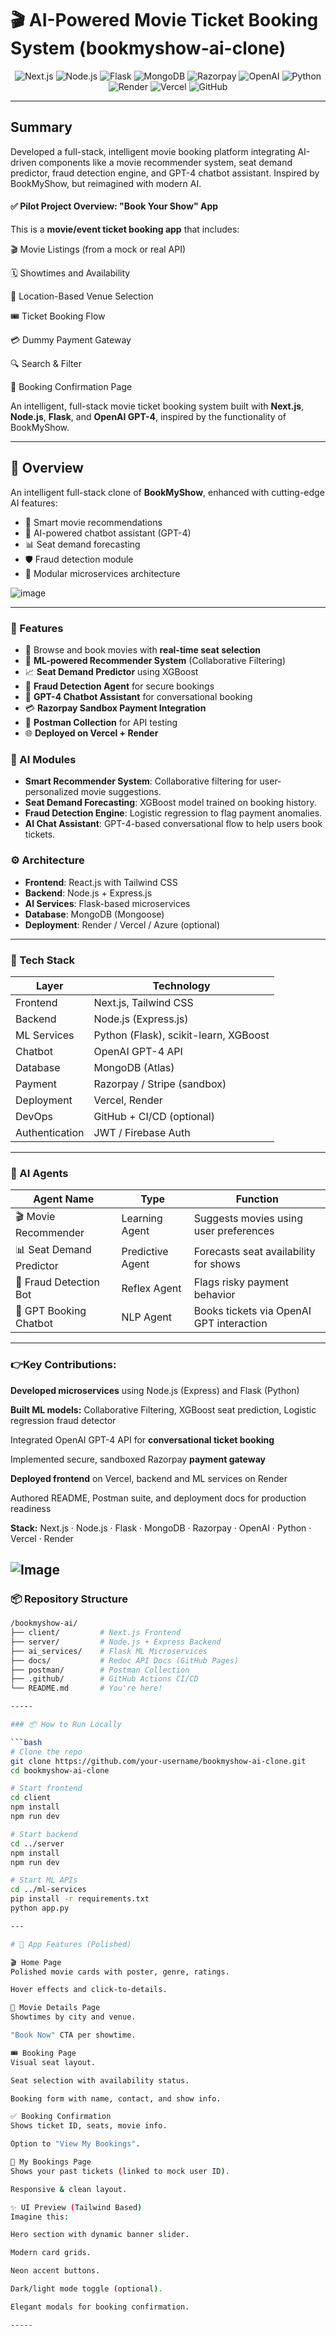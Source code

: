 
# 🎬 AI-Powered Movie Ticket Booking System (bookmyshow-ai-clone)
<div align="center">
  
![Next.js](https://img.shields.io/badge/Next.js-000000?style=for-the-badge&logo=next.js&logoColor=white)
![Node.js](https://img.shields.io/badge/Node.js-339933?style=for-the-badge&logo=node.js&logoColor=white)
![Flask](https://img.shields.io/badge/Flask-000000?style=for-the-badge&logo=flask&logoColor=white)
![MongoDB](https://img.shields.io/badge/MongoDB-4EA94B?style=for-the-badge&logo=mongodb&logoColor=white)
![Razorpay](https://img.shields.io/badge/Razorpay-02042B?style=for-the-badge&logo=razorpay&logoColor=00AEEF)
![OpenAI](https://img.shields.io/badge/OpenAI-412991?style=for-the-badge&logo=openai&logoColor=white)
![Python](https://img.shields.io/badge/Python-3670A0?style=for-the-badge&logo=python&logoColor=white)
![Render](https://img.shields.io/badge/Backend-Hosted%20on%20Render-0077CC?style=for-the-badge&logo=render&logoColor=white)
![Vercel](https://img.shields.io/badge/Frontend-Deployed%20on%20Vercel-000000?style=for-the-badge&logo=vercel&logoColor=white)
![GitHub](https://img.shields.io/badge/GitHub-Repo-181717?style=for-the-badge&logo=github)

</div>

---
## Summary

Developed a full-stack, intelligent movie booking platform integrating AI-driven components like a movie recommender system, seat demand predictor, fraud detection engine, and GPT-4 chatbot assistant. Inspired by BookMyShow, but reimagined with modern AI.
 
 #### ✅ Pilot Project Overview: "Book Your Show" App
 
This is a **movie/event ticket booking app** that includes:

🎬 Movie Listings (from a mock or real API)

🗓️ Showtimes and Availability

📍 Location-Based Venue Selection

🎟️ Ticket Booking Flow

💳 Dummy Payment Gateway

🔍 Search & Filter

🧾 Booking Confirmation Page
<div></div>

An intelligent, full-stack movie ticket booking system built with **Next.js**, **Node.js**, **Flask**, and **OpenAI GPT-4**, inspired by the functionality of BookMyShow.

----

## 📌 Overview

An intelligent full-stack clone of **BookMyShow**, enhanced with cutting-edge AI features:
- 🎥 Smart movie recommendations
- 🧠 AI-powered chatbot assistant (GPT-4)
- 📊 Seat demand forecasting
- 🛡️ Fraud detection module
- 🧩 Modular microservices architecture
  
![image](https://github.com/Ishita95-harvad/book-my-show/blob/main/dcb60c8b-843b-430d-8de8-3848577c2997.png)
<div></div>

-----

### 🚀 Features
- 🎦 Browse and book movies with **real-time seat selection**
- 🧠 **ML-powered Recommender System** (Collaborative Filtering)
- 📈 **Seat Demand Predictor** using XGBoost
- 🔐 **Fraud Detection Agent** for secure bookings
- 🤖 **GPT-4 Chatbot Assistant** for conversational booking
- 💳 **Razorpay Sandbox Payment Integration**
- 🧪 **Postman Collection** for API testing
- 🌐 **Deployed on Vercel + Render**

### 🤖 AI Modules
- **Smart Recommender System**: Collaborative filtering for user-personalized movie suggestions.
- **Seat Demand Forecasting**: XGBoost model trained on booking history.
- **Fraud Detection Engine**: Logistic regression to flag payment anomalies.
- **AI Chat Assistant**: GPT-4-based conversational flow to help users book tickets.

### ⚙️ Architecture
- **Frontend**: React.js with Tailwind CSS
- **Backend**: Node.js + Express.js
- **AI Services**: Flask-based microservices
- **Database**: MongoDB (Mongoose)
- **Deployment**: Render / Vercel / Azure (optional)

---

### 🧩 Tech Stack

| Layer         | Technology             |
|---------------|-------------------------|
| Frontend      | Next.js, Tailwind CSS   |
| Backend       | Node.js (Express.js)    |
| ML Services   | Python (Flask), scikit-learn, XGBoost |
| Chatbot       | OpenAI GPT-4 API        |
| Database      | MongoDB (Atlas)         |
| Payment       | Razorpay / Stripe (sandbox) |
| Deployment    | Vercel, Render          |
| DevOps	      | GitHub + CI/CD (optional) |
|Authentication	|JWT / Firebase Auth |
---

### 🧠 AI Agents

| Agent Name              | Type              | Function                                 |
|------------------------|-------------------|------------------------------------------|
| 🎬 Movie Recommender   | Learning Agent    | Suggests movies using user preferences   |
| 📊 Seat Demand Predictor | Predictive Agent | Forecasts seat availability for shows    |
| 🔐 Fraud Detection Bot | Reflex Agent      | Flags risky payment behavior             |
| 🤖 GPT Booking Chatbot | NLP Agent         | Books tickets via OpenAI GPT interaction |


---
### 👉Key Contributions:

**Developed microservices** using Node.js (Express) and Flask (Python)

**Built ML models:** Collaborative Filtering, XGBoost seat prediction, Logistic regression fraud detector

Integrated OpenAI GPT-4 API for **conversational ticket booking**

Implemented secure, sandboxed Razorpay **payment gateway**

**Deployed frontend** on Vercel, backend and ML services on Render

Authored README, Postman suite, and deployment docs for production readiness

**Stack:** Next.js · Node.js · Flask · MongoDB · Razorpay · OpenAI · Python · Vercel · Render

![Image](9d78bbb1-3b38-406e-a00a-447ef0608c0d.png)
---
### 📦 Repository Structure

```bash
/bookmyshow-ai/
├── client/         # Next.js Frontend
├── server/         # Node.js + Express Backend
├── ai_services/    # Flask ML Microservices
├── docs/           # Redoc API Docs (GitHub Pages)
├── postman/        # Postman Collection
├── .github/        # GitHub Actions CI/CD
└── README.md       # You're here!

-----

### 📦 How to Run Locally

```bash
# Clone the repo
git clone https://github.com/your-username/bookmyshow-ai-clone.git
cd bookmyshow-ai-clone

# Start frontend
cd client
npm install
npm run dev

# Start backend
cd ../server
npm install
npm run dev

# Start ML APIs
cd ../ml-services
pip install -r requirements.txt
python app.py

---

# 🧱 App Features (Polished)

🎬 Home Page
Polished movie cards with poster, genre, ratings.

Hover effects and click-to-details.

📄 Movie Details Page
Showtimes by city and venue.

"Book Now" CTA per showtime.

🎟 Booking Page
Visual seat layout.

Seat selection with availability status.

Booking form with name, contact, and show info.

✅ Booking Confirmation
Shows ticket ID, seats, movie info.

Option to "View My Bookings".

🧾 My Bookings Page
Shows your past tickets (linked to mock user ID).

Responsive & clean layout.

✨ UI Preview (Tailwind Based)
Imagine this:

Hero section with dynamic banner slider.

Modern card grids.

Neon accent buttons.

Dark/light mode toggle (optional).

Elegant modals for booking confirmation.

-----


